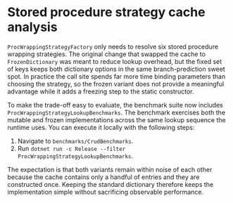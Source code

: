 # Stored procedure strategy cache analysis

`ProcWrappingStrategyFactory` only needs to resolve six stored procedure wrapping
strategies. The original change that swapped the cache to `FrozenDictionary` was meant
to reduce lookup overhead, but the fixed set of keys keeps both dictionary options in
the same branch-prediction sweet spot. In practice the call site spends far more time
binding parameters than choosing the strategy, so the frozen variant does not provide a
meaningful advantage while it adds a freezing step to the static constructor.

To make the trade-off easy to evaluate, the benchmark suite now includes
`ProcWrappingStrategyLookupBenchmarks`. The benchmark exercises both the mutable and
frozen implementations across the same lookup sequence the runtime uses. You can
execute it locally with the following steps:

1. Navigate to `benchmarks/CrudBenchmarks`.
2. Run `dotnet run -c Release --filter ProcWrappingStrategyLookupBenchmarks`.

The expectation is that both variants remain within noise of each other because the
cache contains only a handful of entries and they are constructed once. Keeping the
standard dictionary therefore keeps the implementation simple without sacrificing
observable performance.
